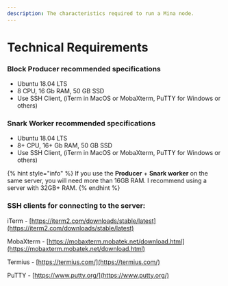 ```yaml
---
description: The characteristics required to run a Mina node.
---
```


# Technical Requirements

### Block Producer recommended specifications

* Ubuntu 18.04 LTS
* 8 CPU, 16 Gb RAM, 50 GB SSD
* Use SSH Client, \(iTerm in MacOS or MobaXterm, PuTTY for Windows or others\)

### Snark Worker recommended specifications

* Ubuntu 18.04 LTS
* 8+ CPU, 16+ Gb RAM, 50 GB SSD
* Use SSH Client, \(iTerm in MacOS or MobaXterm, PuTTY for Windows or others\)

{% hint style="info" %}
If you use the **Producer** + **Snark worker** on the same server, you will need more than 16GB RAM. I recommend using a server with 32GB+ RAM.
{% endhint %}

### SSH clients for connecting to the server:

iTerm - [https://iterm2.com/downloads/stable/latest](https://iterm2.com/downloads/stable/latest)

MobaXterm - [https://mobaxterm.mobatek.net/download.html](https://mobaxterm.mobatek.net/download.html)

Termius - [https://termius.com/](https://termius.com/)

PuTTY - [https://www.putty.org/](https://www.putty.org/)

